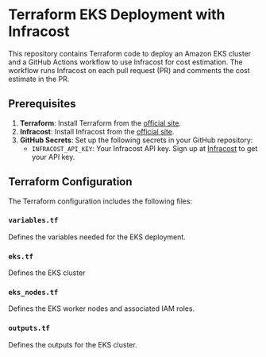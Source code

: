 # Terraform EKS Deployment with Infracost

This repository contains Terraform code to deploy an Amazon EKS cluster and a GitHub Actions workflow to use Infracost for cost estimation. The workflow runs Infracost on each pull request (PR) and comments the cost estimate in the PR.

## Prerequisites

1. **Terraform**: Install Terraform from the [official site](https://www.terraform.io/downloads.html).
2. **Infracost**: Install Infracost from the [official site](https://www.infracost.io/docs/#quick-start).
3. **GitHub Secrets**: Set up the following secrets in your GitHub repository:
   - `INFRACOST_API_KEY`: Your Infracost API key. Sign up at [Infracost](https://www.infracost.io/) to get your API key.

## Terraform Configuration

The Terraform configuration includes the following files:

### `variables.tf`

Defines the variables needed for the EKS deployment.

### `eks.tf`

Defines the EKS cluster

### `eks_nodes.tf`

Defines the EKS worker nodes and associated IAM roles.

### `outputs.tf`

Defines the outputs for the EKS cluster.

